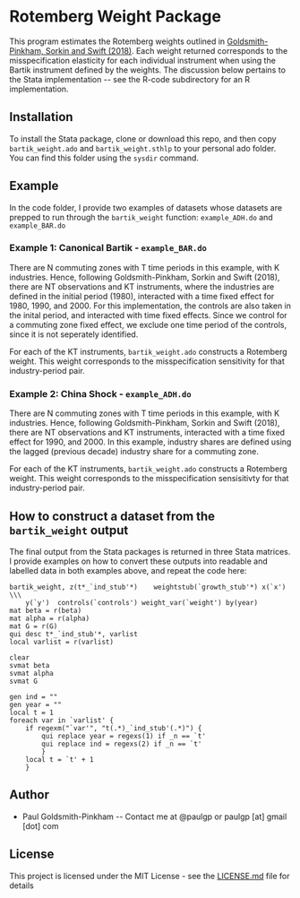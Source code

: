 # Rotemberg Weight Package

This program estimates the Rotemberg weights outlined in
[Goldsmith-Pinkham, Sorkin and Swift (2018)](http://paulgp.github.io/papers/bartik_gpss.pdf). Each weight returned
corresponds to the misspecification elasticity for each individual
instrument when using the Bartik instrument defined by the
weights. The discussion below pertains to the Stata implementation -- see the R-code subdirectory for an R implementation. 

## Installation

To install the Stata package, clone or download this repo, and then
copy `bartik_weight.ado` and `bartik_weight.sthlp` to your personal
ado folder. You can find this folder using the `sysdir` command.

## Example
In the code folder, I provide two examples of datasets whose datasets
are prepped to run through the `bartik_weight` function:
`example_ADH.do` and `example_BAR.do`

### Example 1: Canonical Bartik - `example_BAR.do`

There are N commuting zones with T time periods in this example, with
K industries. Hence, following Goldsmith-Pinkham, Sorkin and Swift
(2018), there are NT observations and KT instruments, where the
industries are defined in the initial period (1980), interacted with a
time fixed effect for 1980, 1990, and 2000. For this implementation,
the controls are also taken in the inital period, and interacted with
time fixed effects. Since we control for a commuting zone fixed
effect, we exclude one time period of the controls, since it is not
seperately identified.

For each of the KT instruments, `bartik_weight.ado` constructs a
Rotemberg weight. This weight corresponds to the misspecification
sensitivity for that industry-period pair. 

### Example 2: China Shock - `example_ADH.do`

There are N commuting zones with T time periods in this example, with
K industries. Hence, following Goldsmith-Pinkham, Sorkin and Swift
(2018), there are NT observations and KT instruments, interacted with
a time fixed effect for 1990, and 2000. In this example, industry
shares are defined using the lagged (previous decade) industry share
for a commuting zone. 

For each of the KT instruments, `bartik_weight.ado` constructs a
Rotemberg weight. This weight corresponds to the misspecification
sensisitivty for that industry-period pair. 

## How to construct a dataset from the `bartik_weight` output

The final output from the Stata packages is returned in three Stata
matrices. I provide examples on how to convert these outputs into
readable and labelled data in both examples above, and repeat the code
here:

```
bartik_weight, z(t*_`ind_stub'*)    weightstub(`growth_stub'*) x(`x') \\\
	y(`y')  controls(`controls') weight_var(`weight') by(year)
mat beta = r(beta)
mat alpha = r(alpha)
mat G = r(G)
qui desc t*_`ind_stub'*, varlist
local varlist = r(varlist)

clear
svmat beta
svmat alpha
svmat G

gen ind = ""
gen year = ""
local t = 1
foreach var in `varlist' {
	if regexm("`var'", "t(.*)_`ind_stub'(.*)") {
		qui replace year = regexs(1) if _n == `t'
		qui replace ind = regexs(2) if _n == `t'
		}
	local t = `t' + 1
	}
```

## Author

* Paul Goldsmith-Pinkham -- Contact me at @paulgp or paulgp [at] gmail [dot] com

## License

This project is licensed under the MIT License - see the [LICENSE.md](LICENSE.md) file for details

